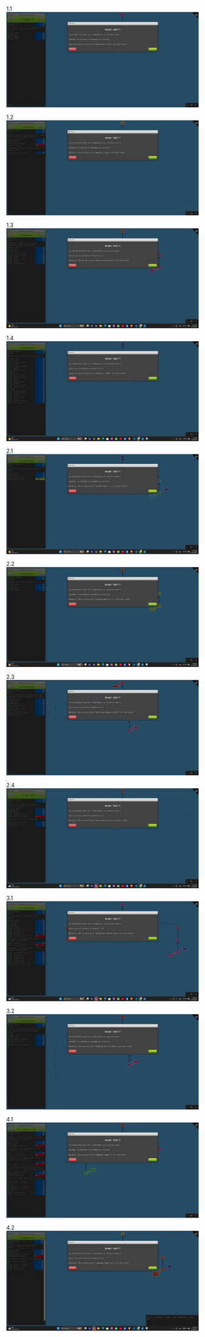 1.1
![alt text](<LV1 intro.1-1.png>)

1.2
![alt text](<LV1 intro.2-1.png>)

1.3
![alt text](<LV1 intro.3-1.png>)

1.4
![alt text](<LV1 intro.4-1.png>)

2.1
![alt text](<Lv2  rampup.1-1.png>)

2.2
![alt text](<Lv2  rampup.2-1.png>)

2.3
![alt text](<LV2 rampup.3-1.png>)

2.4
![alt text](<Screenshot 2025-06-12 142147.png>)

3.1
![alt text](<Screenshot 2025-06-12 142831.png>)

3.2
![alt text](<Screenshot 2025-06-12 144818.png>)

4.1
![alt text](<Screenshot 2025-06-12 145440.png>)

4.2
![alt text](<Screenshot 2025-06-12 152625.png>)

